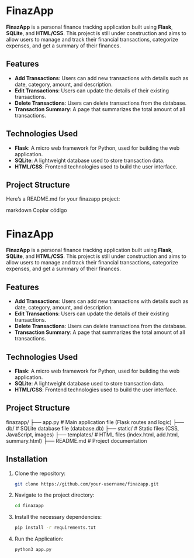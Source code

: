 # FinazApp

**FinazApp** is a personal finance tracking application built using **Flask**, **SQLite**, and **HTML/CSS**. This project is still under construction and aims to allow users to manage and track their financial transactions, categorize expenses, and get a summary of their finances.

## Features
- **Add Transactions**: Users can add new transactions with details such as date, category, amount, and description.
- **Edit Transactions**: Users can update the details of their existing transactions.
- **Delete Transactions**: Users can delete transactions from the database.
- **Transaction Summary**: A page that summarizes the total amount of all transactions.

## Technologies Used
- **Flask**: A micro web framework for Python, used for building the web application.
- **SQLite**: A lightweight database used to store transaction data.
- **HTML/CSS**: Frontend technologies used to build the user interface.

## Project Structure

Here’s a README.md for your finazapp project:

markdown
Copiar código
# FinazApp

**FinazApp** is a personal finance tracking application built using **Flask**, **SQLite**, and **HTML/CSS**. This project is still under construction and aims to allow users to manage and track their financial transactions, categorize expenses, and get a summary of their finances.

## Features
- **Add Transactions**: Users can add new transactions with details such as date, category, amount, and description.
- **Edit Transactions**: Users can update the details of their existing transactions.
- **Delete Transactions**: Users can delete transactions from the database.
- **Transaction Summary**: A page that summarizes the total amount of all transactions.

## Technologies Used
- **Flask**: A micro web framework for Python, used for building the web application.
- **SQLite**: A lightweight database used to store transaction data.
- **HTML/CSS**: Frontend technologies used to build the user interface.

## Project Structure
finazapp/ 
├── app.py # Main application file (Flask routes and logic) 
├── db/ # SQLite database file (database.db) 
├── static/ # Static files (CSS, JavaScript, images) 
├── templates/ # HTML files (index.html, add.html, summary.html) 
├── README.md # Project documentation


## Installation

1. Clone the repository:
   ```bash
   git clone https://github.com/your-username/finazapp.git
2. Navigate to the project directory:
   ```bash
   cd finazapp
3. Install the necessary dependencies:
   ```bash
   pip install -r requirements.txt
4. Run the Application:
   ```bash
   python3 app.py
   
